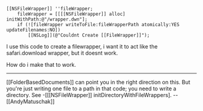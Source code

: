 
<code>
[[NSFileWrapper]] ''fileWrapper;
    fileWrapper = [[[[NSFileWrapper]] alloc] initWithPath:@"/wrapper.dwn"];
    if (![fileWrapper writeToFile:fileWrapperPath atomically:YES updateFilenames:NO])
        [[NSLog]](@"Couldnt Create [[FileWrapper]]");
</code>

I use this code to create a filewrapper, i want it to act like the safari.download wrapper, but it doesnt work.

How do i make that to work.

----

[[FolderBasedDocuments]] can point you in the right direction on this. But you're just writing one file to a path in that code; you need to write a directory. See -[[[NSFileWrapper]] initDirectoryWithFileWrappers]. -- [[AndyMatuschak]]